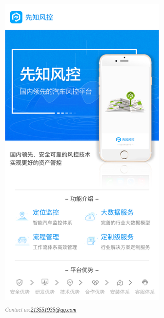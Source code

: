  ![image](https://github.com/mk2016/XianZhiProject/raw/master/Resource/xz_image_info_v1.jpg)
###### <font color=#999999 size=4 face="黑体">Contact us:213551935@qq.com
